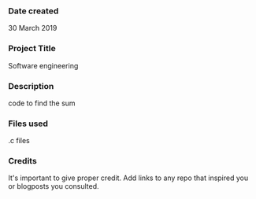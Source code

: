 ### Date created
30 March 2019

### Project Title
Software engineering

### Description
code to find the sum

### Files used
.c files

### Credits
It's important to give proper credit. Add links to any repo that inspired you or blogposts you consulted.

